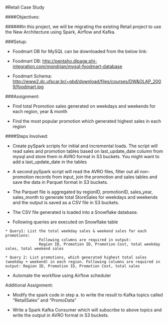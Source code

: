 #Retail Case Study

####Objectives:

######In this project, we will be migrating the existing Retail project to use the New Architecture using Spark, Airflow and Kafka.

###Setup:

  * Foodmart DB for MySQL can be downloaded from the below link: 

  * Foodmart DB: http://pentaho.dlpage.phi-integration.com/mondrian/mysql-foodmart-database

  * Foodmart Schema: http://www2.dc.ufscar.br/~gbd/download/files/courses/DW&OLAP_2009/foodmart.jpg
 
###Assignment: 

  * Find total Promotion sales generated on weekdays and weekends for each region, year & month
 
  * Find the most popular promotion which generated highest sales in each region 

####Steps Involved: 

  *	Create pySpark scripts for initial and incremental loads. The script will read sales and promotion tables based on last_update_date column from mysql and store them in AVRO format in S3 buckets. You might want to add a last_update_date in the tables

  *	A second pySpark script will read the AVRO files, filter out all non-promotion records from input, join the promotion and sales tables and save the data in Parquet format in S3 buckets.
 
  *	The Parquet file is aggregated by regionID, promotionID, sales_year, sales_month to generate total StoreSales for weekdays and weekends and the output is saved as a CSV file in S3 buckets.

  *	The CSV file generated is loaded into a Snowflake database.

  *	 Following queries are executed on Snowflake table
 
    * Query1: List the total weekday sales & weekend sales for each promotions: 
                   Following columns are required in output: 
                   Region ID, Promotion ID, Promotion Cost, total weekday sales, total weekend sales 
  
    * Query 2: List promotions, which generated highest total sales (weekday + weekend) in each region. Following columns are required in output: Region ID, Promotion ID, Promotion Cost, total sales 

  *	Automate the workflow using Airflow scheduler


Additional Assignment:

* Modify the spark code in step a. to write the result to Kafka topics called “RetailSales” and “PromoData”

* Write a Spark Kafka Consumer which will subscribe to above topics and write the output in AVRO format in S3 buckets.
